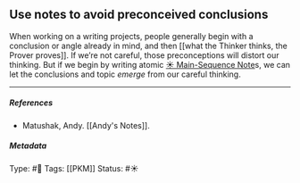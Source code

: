 ## Use notes to avoid preconceived conclusions  # 

When working on a writing projects, people generally begin with a conclusion or angle already in mind, and then [[what the Thinker thinks, the Prover proves]]. If we’re not careful, those preconceptions will distort our thinking. But if we begin by writing atomic [☀️ Main-Sequence Note](Main-Sequence%20Note)s, we can let the conclusions and topic _emerge_ from our careful thinking.

___

##### References

- Matushak, Andy. [[Andy's Notes]].

##### Metadata

Type: #🔴 
Tags: [[PKM]]
Status: #☀️ 